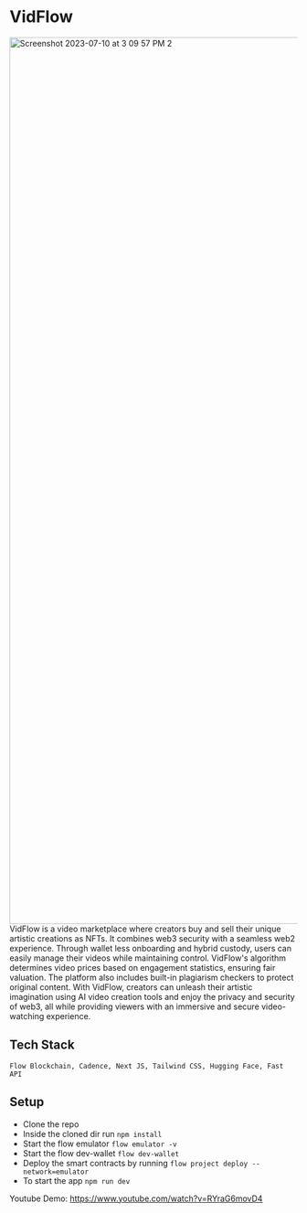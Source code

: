# VidFlow
<img width="1552" alt="Screenshot 2023-07-10 at 3 09 57 PM 2" src="https://github.com/sahilsaha7773/hack4bengal-flow/assets/35343652/7d148ad3-ca78-4cc4-975a-0f65319d5ee8">
VidFlow is a video marketplace where creators buy and sell their unique artistic creations as NFTs. It combines web3 security with a seamless web2 experience. Through wallet less onboarding and hybrid custody, users can easily manage their videos while maintaining control. VidFlow's algorithm determines video prices based on engagement statistics, ensuring fair valuation. The platform also includes built-in plagiarism checkers to protect original content. With VidFlow, creators can unleash their artistic imagination using AI video creation tools and enjoy the privacy and security of web3, all while providing viewers with an immersive and secure video-watching experience.

## Tech Stack
```
Flow Blockchain, Cadence, Next JS, Tailwind CSS, Hugging Face, Fast API
```
## Setup
- Clone the repo
- Inside the cloned dir run `npm install`
- Start the flow emulator `flow emulator -v`
- Start the flow dev-wallet `flow dev-wallet`
- Deploy the smart contracts by running `flow project deploy --network=emulator`
- To start the app `npm run dev`
  
Youtube Demo: https://www.youtube.com/watch?v=RYraG6movD4
